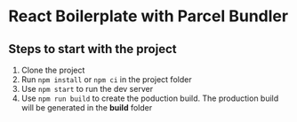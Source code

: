 # React Boilerplate with Parcel Bundler

## Steps to start with the project
1. Clone the project
2. Run `npm install` or `npm ci` in the project folder
3. Use `npm start` to run the dev server
4. Use `npm run build` to create the poduction build. The production build will be generated in the **build** folder